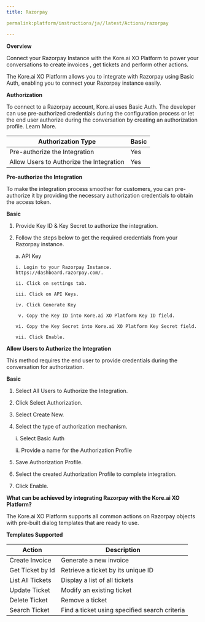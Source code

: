 ```yaml
---
title: Razorpay

permalink:platform/instructions/ja//latest/Actions/razorpay

---
```


<base target="_blank">
<container>

**Overview**

Connect your Razorpay Instance with the Kore.ai XO Platform to power your conversations to create invoices , get tickets and perform other actions.

The Kore.ai XO Platform allows you to integrate with Razorpay using Basic Auth, enabling you to connect your Razorpay instance easily. 

</container>

<container>

**Authorization**
 
To connect to a Razorpay account, Kore.ai uses Basic Auth. The developer can use pre-authorized credentials during the configuration process or let the end user authorize during the conversation by creating an authorization profile. Learn More.
 
 
 |Authorization Type                      | Basic |
 |----------------------------------------|-------|
 |Pre-authorize the Integration           |  Yes  |
 |Allow Users to Authorize the Integration|  Yes  |


**Pre-authorize the Integration**
 
 To make the integration process smoother for customers, you can pre-authorize it by providing the necessary authorization credentials to obtain the access token.

**Basic**
 
1. Provide Key ID & Key Secret to authorize the integration.  
2. Follow the steps below to get the required credentials from your Razorpay instance.
 
   a.  API Key
 
       i. Login to your Razorpay Instance. https://dashboard.razorpay.com/.

       ii. Click on settings tab.

       iii. Click on API Keys.

       iv. Click Generate Key

        v. Copy the Key ID into Kore.ai XO Platform Key ID field.

       vi. Copy the Key Secret into Kore.ai XO Platform Key Secret field.
 
       vii. Click Enable.

 
**Allow Users to Authorize the Integration**
 
This method requires the end user to provide credentials during the conversation for authorization.
 
**Basic**
 
1. Select All Users to Authorize the Integration.
2. Click Select Authorization.
3. Select Create New.
4. Select the type of authorization mechanism. 
 
    i. Select Basic Auth
  
   ii. Provide a name for the Authorization Profile
 
5. Save Authorization Profile.
 
6. Select the created Authorization Profile to complete integration.
 
7. Click Enable.

 
</container>
 
<container>

**What can be achieved by integrating Razorpay with the Kore.ai XO Platform?**
 
 The Kore.ai XO Platform supports all common actions on Razorpay objects with pre-built dialog templates that are ready to use. 
 
**Templates Supported**

| Action           | Description            |
|------------------|------------------------|
|Create Invoice     |Generate a new invoice|
|Get Ticket by Id   |Retrieve a ticket by its unique ID|
|List All Tickets |Display a list of all tickets|
|Update Ticket  |Modify an existing ticket|
|Delete Ticket     |Remove a ticket|
|Search Ticket     |Find a ticket using specified search criteria|

</container>



